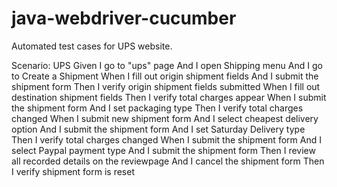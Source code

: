 # java-webdriver-cucumber

Automated test cases for UPS website.

Scenario: UPS
Given I go to "ups" page
And I open Shipping menu
And I go to Create a Shipment
When I fill out origin shipment fields
And I submit the shipment form
Then I verify origin shipment fields submitted
When I fill out destination shipment fields
Then I verify total charges appear
When I submit the shipment form
And I set packaging type
Then I verify total charges changed
When I submit new shipment form
And I select cheapest delivery option
And I submit the shipment form
And I set Saturday Delivery type
Then I verify total charges changed
When I submit the shipment form
And I select Paypal payment type
And I submit the shipment form
Then I review all recorded details on the reviewpage
And I cancel the shipment form
Then I verify shipment form is reset
